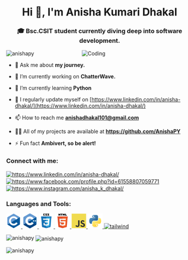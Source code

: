 <h1 align="center">Hi 👋, I'm Anisha Kumari Dhakal</h1>
<h3 align="center">🎓 Bsc.CSIT student currently diving deep into software development.</h3>
<img align="right" alt="Coding" width="300"  src="https://i.gifer.com/JXA0.gif">
<p align="left"> <img src="https://komarev.com/ghpvc/?username=anishapy&label=Profile%20views&color=0e75b6&style=flat" alt="anishapy" /> </p>



- 💬 Ask me about **my journey.**

- 🔭 I’m currently working on **ChatterWave.**

- 🌱 I’m currently learning **Python**

- 📝 I regularly update myself on [https://www.linkedin.com/in/anisha-dhakal/](https://www.linkedin.com/in/anisha-dhakal/)

- 📫 How to reach me **anishadhakal101@gmail.com**

- 👨‍💻 All of my projects are available at **https://github.com/AnishaPY**

- ⚡ Fun fact **Ambivert, so be alert!**

<h3 align="left">Connect with me:</h3>
<p align="left">
<a href="https://linkedin.com/in/https://www.linkedin.com/in/anisha-dhakal/" target="blank"><img align="center" src="https://raw.githubusercontent.com/rahuldkjain/github-profile-readme-generator/master/src/images/icons/Social/linked-in-alt.svg" alt="https://www.linkedin.com/in/anisha-dhakal/" height="30" width="40" /></a>
<a href="https://fb.com/https://www.facebook.com/profile.php?id=61558807059771" target="blank"><img align="center" src="https://raw.githubusercontent.com/rahuldkjain/github-profile-readme-generator/master/src/images/icons/Social/facebook.svg" alt="https://www.facebook.com/profile.php?id=61558807059771" height="30" width="40" /></a>
<a href="https://instagram.com/https://www.instagram.com/anisha_k_dhakal/" target="blank"><img align="center" src="https://raw.githubusercontent.com/rahuldkjain/github-profile-readme-generator/master/src/images/icons/Social/instagram.svg" alt="https://www.instagram.com/anisha_k_dhakal/" height="30" width="40" /></a>
</p>

<h3 align="left">Languages and Tools:</h3>
<p align="left"> <a href="https://www.cprogramming.com/" target="_blank" rel="noreferrer"> <img src="https://raw.githubusercontent.com/devicons/devicon/master/icons/c/c-original.svg" alt="c" width="40" height="40"/> </a> <a href="https://www.w3schools.com/cpp/" target="_blank" rel="noreferrer"> <img src="https://raw.githubusercontent.com/devicons/devicon/master/icons/cplusplus/cplusplus-original.svg" alt="cplusplus" width="40" height="40"/> </a> <a href="https://www.w3schools.com/css/" target="_blank" rel="noreferrer"> <img src="https://raw.githubusercontent.com/devicons/devicon/master/icons/css3/css3-original-wordmark.svg" alt="css3" width="40" height="40"/> </a> <a href="https://www.w3.org/html/" target="_blank" rel="noreferrer"> <img src="https://raw.githubusercontent.com/devicons/devicon/master/icons/html5/html5-original-wordmark.svg" alt="html5" width="40" height="40"/> </a> <a href="https://developer.mozilla.org/en-US/docs/Web/JavaScript" target="_blank" rel="noreferrer"> <img src="https://raw.githubusercontent.com/devicons/devicon/master/icons/javascript/javascript-original.svg" alt="javascript" width="40" height="40"/> </a> <a href="https://www.python.org" target="_blank" rel="noreferrer"> <img src="https://raw.githubusercontent.com/devicons/devicon/master/icons/python/python-original.svg" alt="python" width="40" height="40"/> </a> <a href="https://tailwindcss.com/" target="_blank" rel="noreferrer"> <img src="https://www.vectorlogo.zone/logos/tailwindcss/tailwindcss-icon.svg" alt="tailwind" width="40" height="40"/> </a> </p>

<p><img align="left" src="https://github-readme-stats.vercel.app/api/top-langs?username=anishapy&show_icons=true&locale=en&layout=compact" alt="anishapy" /></p>

<p>&nbsp;<img align="center" src="https://github-readme-stats.vercel.app/api?username=anishapy&show_icons=true&locale=en" alt="anishapy" /></p>

<p><img align="center" src="https://github-readme-streak-stats.herokuapp.com/?user=anishapy&" alt="anishapy" /></p>

